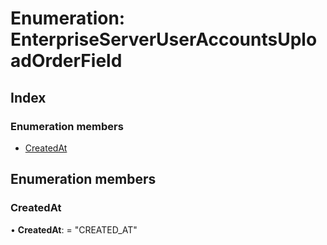 
# Enumeration: EnterpriseServerUserAccountsUploadOrderField

## Index

### Enumeration members

* [CreatedAt](enterpriseserveruseraccountsuploadorderfield.md#createdat)

## Enumeration members

###  CreatedAt

• **CreatedAt**: = "CREATED_AT"
